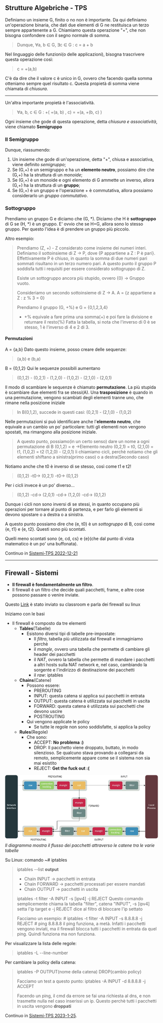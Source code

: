 ## Strutture Algebriche - TPS

Definiamo un insieme G, finito o no non è importante.
Da qui definiamo un'operazione binaria, che dati due elementi di G ne restituisca un terzo sempre appartenente a G.
Chiamiamo questa operazione "+", che non bisogna confondere con il segno normale di somma.
>Dunque, ∀a, b ∈ G, ∃c ∈ G : c = a + b

Nel linguaggio delle funzioni(o delle applicazioni), bisogna trascrivere questa operazione così:
>c = +(a,b)

C'è da dire che il valore c è unico in G, ovvero che facendo quella somma otteniamo sempre quel risultato c.
Questa propietà di somma viene chiamata di *chiusura*.
- - - - 
Un'altra importante propietà è l'associatività.
>∀a, b, c ∈ G : +( +(a, b) , c) = +(a, +(b, c) )

Ogni insieme che gode di questa operazione, detta *chiusura e associatività*, viene chiamato **Semigruppo**

### Il Semigruppo
Dunque, riassumendo:
1. Un insieme che gode di un'operazione, detta "+", chiusa e associativa, viene definito *semigruppo*;
2. Se (G,+) è un semigruppo e ha un **elemento neutro**, possiamo dire che (G,+) ha la struttura di un *monoide*;
3. Se (G,+) è un monoide e ogni elemento di G ammette un inverso, allora (G,+) ha la struttura di un **gruppo**;
4. Se (G,+) è un gruppo e l'operazione + è commutativa, allora possiamo considerarlo un *gruppo commutativo*.

### Sottogruppo
Prendiamo un gruppo G e diciamo che (G, \*).
Diciamo che H è **sottogruppo** di G se (H, \*) è un gruppo.
E' ovvio che se H=G, allora sono lo stesso gruppo.
Per questo l'idea è di prendere un gruppo più piccolo.

Altro esempio:
>Prendiamo (Z, +) - Z considerato come insieme dei numeri interi.
>Definiamo il sottoinsieme di Z -> P, dove {P appartiene a Z : P è pari}.
>Effettivamente P è chiuso, in quanto la somma di due numeri pari sommati risultano in un terzo numero pari.
>A questo punto il gruppo P soddisfa tutti i requisiti per essere considerato sottogruppo di Z.
>
>Esiste un sottogruppo ancora più stupido, ovvero {0} -> Gruppo vuoto.
>
>Consideriamo un secondo sottoinsieme di Z -> A.
>A = {z appartiene a Z : z % 3 = 0}
>
>Prendiamo il gruppo (G, +%) e G = {0,1,2,3,4}
>- +% equivale a fare prima una somma(+) e poi fare la divisione e returnare il resto(%)
>Fatta la tabella, si nota che l'inverso di 0 è se stesso, 1 è l'inverso di 4 e 2 di 3.

#### Permutazioni
A = {a,b}
Dato questo insieme, posso creare delle sequenze:
>(a,b) e (b,a)

B = {0,1,2}
Qui le sequenze possibili aumentano
>(0,1,2) - (0,2,1) - (1,2,0) - (1,0,2) - (2,1,0) - (2,0,1)

Il modo di scambiare le sequenze è chiamato **permutazione**.
La più stupida è scambiare due elementi fra se stessi(A).
Una **trasposizione** è quando in una permutazione, vengono scambiati degli elementi tranne uno, che rimane nella posizione iniziale
>In B(0,1,2), succede in questi casi:
>(0,2,1) - (2,1,0) - (1,0,2)

Nelle permutazioni si può identificare anche l'**elemento neutro**, che equivale a un cambio un po' particolare: tutti gli elementi non vengono spostati, ma rimangono alla posizione iniziale.
>A questo punto, possiamo(in un certo senso) dare un nome a ogni permutazione di B
>(0,1,2) = e ->Elemento neutro
>(0,2,1) = t0, (2,1,0) = t1, (1,0,2) = t2
>(1,2,0) - (2,0,1) li chiamiamo cicli, perchè notiamo che gli elementi shiftano a sinistra(primo caso) o a destra(Secondo caso)

Notiamo anche che t0 è inverso di se stesso, così come t1 e t2!
>(0,1,2) -t0-> (0,2,1) -t0-> (0,1,2)

Per i cicli invece è un po' diverso...
>(0,1,2) -cd-> (2,0,1) -cd-> (1,2,0) -cd-> (0,1,2)

Dunque i cicli non sono inversi di se stessi, in quanto occupano più operazioni per tornare al punto di partenza, e per farlo gli elementi si devono spostare o a destra o a sinistra.

A questo punto possiamo dire che {e, t0} è un *sottogruppo* di B, così come {e, t1} e {e, t2}.
Questi sono più scontati.

Quelli meno scontati sono {e, cd, cs} e {e}(che dal punto di vista matematico è un po' una buffonata).

Continuo in [Sistemi-TPS 2022-12-21](Sistemi-TPS%202022-12-21.md)

------------------------
## Firewall - Sistemi
- **Il firewall è fondamentalmente un filtro**.
- Il firewall è un filtro che decide quali pacchetti, frame, e altre cose possono passare o venire inviate.

Questo [Link](https://www.booleanworld.com/depth-guide-iptables-linux-firewall/) è stato inviato su classroom e parla dei firewall su linux

Iniziamo con le basi
- Il firewall è composto da tre elementi
	- **Tables**(Tabelle)
		- Esistono diversi tipi di tabelle pre-impostate:
			- Il *filtro*, tabella più utilizzata dal firewall e immaginiamo perchè
			- il *mangle*, ovvero una tabella che permette di cambiare gli header dei pacchetti
			- il *NAT*, ovvero la tabella che permette di mandare i pacchetti a altri hosts sulla NAT network e, nel caso, cambiando la sorgente e l'indirizzo di destinazione dei pacchetti
			- il *raw*: iptables
	- **Chains**(Catene)
		- Possono essere:
			- PREROUTING
			- INPUT: questa catena si applica sui pacchetti in entrata
			- OUTPUT: questa catena è utilizzata sui pacchetti in uscita
			- FORWARD: questa catena è utilizzata sui pacchetti che devono uscire
			- POSTROUTING
		- Qui vengono applicate le policy
			- Se tutte le regole non sono soddisfatte, si applica la policy
	- **Rules**(Regole)
		- Che sono:
			- ACCEPT: **No problema :)**
			- DROP: Il pacchetto viene droppato, buttato, in modo silenzioso. Se qualcuno stava provando a collegarsi da remoto, semplicemente appare come se il sistema non sia mai esistito
			- REJECT: **Get the fuck out :(**

![image](Untitled-Diagram.webp)
*Il diagramma mostra il flusso dei pacchetti attraverso le catene tra le varie tabelle*

Su Linux: comando ~\# iptables
>iptables --list
>**output**
>- Chain INPUT -> pacchetti in entrata
>- Chain FORWARD -> pacchetti processati per essere mandati
>- Chain OUTPUT -> pacchetti in uscita
>
>iptables -t filter -A INPUT -s [ipv4] -j REJECT
>Questo comando semplicemente chiama la tabella "filter", catena "INPUT", -s [ipv4] setta l'ip target e -j REJECT dice al filtro di bloccare l'ip settato
>
>Facciamo un esempio:
>\# iptables -t filter -A INPUT -s 8.8.8.8 -j REJECT
>\# ping 8.8.8.8
>il ping funziona, a metà. Infatti i pacchetti vengono inviati, ma il firewall blocca tutti i pacchetti in entrata da quel ping. Quindi funziona ma non funziona.

Per visualizzare la lista delle regole:
>iptables -L --line-number

Per cambiare la policy della catena:
>iptables -P OUTPUT(nome della catena) DROP(cambio policy)
>
>Facciamo un test a questo punto:
>iptables -A INPUT -d 8.8.8.8 -j ACCEPT
>
>Facendo un ping, il cmd da errore se fai una richiesta al dns, e non trasmette nulla nel caso inserissi un ip. Questo perchè tutti i pacchetti in uscita vengono **droppati**

Continuo in [Sistemi-TPS 2023-1-25](Sistemi-TPS%202023-1-25.md).